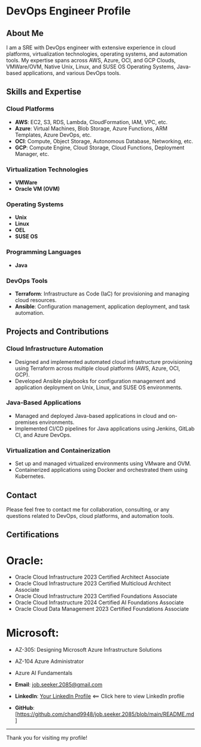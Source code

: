 # DevOps Engineer Profile

## About Me

I am a SRE with DevOps engineer with extensive experience in cloud platforms, virtualization technologies, operating systems, and automation tools. My expertise spans across AWS, Azure, OCI, and GCP Clouds, VMWare/OVM, Native Unix, Linux, and SUSE OS Operating Systems, Java-based applications, and various DevOps tools.

## Skills and Expertise

### Cloud Platforms
- **AWS**: EC2, S3, RDS, Lambda, CloudFormation, IAM, VPC, etc.
- **Azure**: Virtual Machines, Blob Storage, Azure Functions, ARM Templates, Azure DevOps, etc.
- **OCI**: Compute, Object Storage, Autonomous Database, Networking, etc.
- **GCP**: Compute Engine, Cloud Storage, Cloud Functions, Deployment Manager, etc.

### Virtualization Technologies
- **VMWare**
- **Oracle VM (OVM)**

### Operating Systems
- **Unix**
- **Linux**
- **OEL**
- **SUSE OS**

### Programming Languages
- **Java**

### DevOps Tools
- **Terraform**: Infrastructure as Code (IaC) for provisioning and managing cloud resources.
- **Ansible**: Configuration management, application deployment, and task automation.

## Projects and Contributions

### Cloud Infrastructure Automation
- Designed and implemented automated cloud infrastructure provisioning using Terraform across multiple cloud platforms (AWS, Azure, OCI, GCP).
- Developed Ansible playbooks for configuration management and application deployment on Unix, Linux, and SUSE OS environments.

### Java-Based Applications
- Managed and deployed Java-based applications in cloud and on-premises environments.
- Implemented CI/CD pipelines for Java applications using Jenkins, GitLab CI, and Azure DevOps.

### Virtualization and Containerization
- Set up and managed virtualized environments using VMware and OVM.
- Containerized applications using Docker and orchestrated them using Kubernetes.

## Contact

Please feel free to contact me for collaboration, consulting, or any questions related to DevOps, cloud platforms, and automation tools.


## Certifications
# Oracle:
- Oracle Cloud Infrastructure 2023 Certified Architect Associate
- Oracle Cloud Infrastructure 2023 Certified Multicloud Architect Associate
- Oracle Cloud Infrastructure 2023 Certified Foundations Associate
- Oracle Cloud Infrastructure 2024 Certified AI Foundations Associate
- Oracle Cloud Data Management 2023 Certified Foundations Associate
# Microsoft:
- AZ-305: Designing Microsoft Azure Infrastructure Solutions
- AZ-104 Azure Administrator
- Azure AI Fundamentals

- **Email**: job.seeker.2085@gmail.com
- **LinkedIn**: [Your LinkedIn Profile](https://www.linkedin.com/in/chand-pasha-6547616b/)     <== Click here to view LinkedIn proflie
- **GitHub**: [https://github.com/chand9948/job.seeker.2085/blob/main/README.md]

---

Thank you for visiting my profile!
